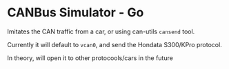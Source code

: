 # CANBus Simulator - Go

Imitates the CAN traffic from a car, or using can-utils `cansend` tool.

Currently it will default to `vcan0`, and send the Hondata S300/KPro protocol.

In theory, will open it to other protocools/cars in the future